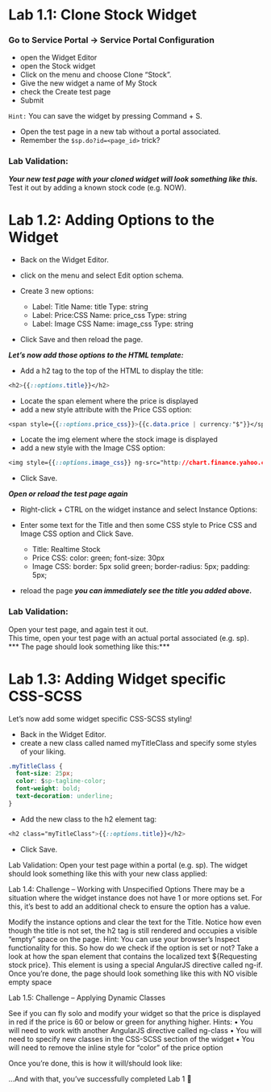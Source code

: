 # Lab 1.1: Clone Stock Widget
### Go to Service Portal -> Service Portal Configuration 
- open the Widget Editor
- open the Stock widget
- Click on the menu and choose Clone “Stock”. 
- Give the new widget a name of My Stock 
- check the Create test page 
- Submit

`Hint:` You can save the widget by pressing Command + S.

- Open the test page in a new tab without a portal associated. 
- Remember the `$sp.do?id=<page_id>` trick?

### Lab Validation:
***Your new test page with your cloned widget will look something like this.***  <br/> 
Test it out by adding a known stock code (e.g. NOW).

# Lab 1.2: Adding Options to the Widget

- Back on the Widget Editor.
- click on the menu and select Edit option schema.
- Create 3 new options:
  - Label: Title		  Name: title 		Type: string
  - Label: Price:CSS	Name: price_css	Type: string
  - Label: Image CSS	Name: image_css	Type: string

- Click Save and then reload the page.

***Let’s now add those options to the HTML template:***

- Add a h2 tag to the top of the HTML to display the title:
```CSS
<h2>{{::options.title}}</h2>
```
- Locate the span element where the price is displayed 
- add a new style attribute with the Price CSS option:
```CSS
<span style={{::options.price_css}}>{{c.data.price | currency:"$"}}</span>
```
- Locate the img element where the stock image is displayed
- add a new style with the Image CSS option:
```CSS
<img style={{::options.image_css}} ng-src="http://chart.finance.yahoo.com/z?s={{c.data.symbol}}&t=1d&z=l"/>
```
- Click Save.

***Open or reload the test page again***
- Right-click + CTRL on the widget instance and select Instance Options:

- Enter some text for the Title and then some CSS style to Price CSS and Image CSS option and Click Save.
  - Title:	 	Realtime Stock
  - Price CSS:	color: green;  font-size: 30px
  - Image CSS:	border: 5px solid green; border-radius: 5px; padding: 5px;

- reload the page 
***you can immediately see the title you added above.***

### Lab Validation:
Open your test page, and again test it out.<br/> 
This time, open your test page with an actual portal associated (e.g. sp). <br/>
*** The page should look something like this:***


# Lab 1.3: Adding Widget specific CSS-SCSS

Let’s now add some widget specific CSS-SCSS styling!

- Back in the Widget Editor.
- create a new class called named myTitleClass and specify some styles of your liking.
```CSS
.myTitleClass {
  font-size: 25px;
  color: $sp-tagline-color;
  font-weight: bold;
  text-decoration: underline;    
}
```
- Add the new class to the h2 element tag:
```CSS
<h2 class="myTitleClass">{{::options.title}}</h2>
```
- Click Save.


Lab Validation:
Open your test page within a portal (e.g. sp). The widget should look something like this with your new class applied:

Lab 1.4: Challenge – Working with Unspecified Options
There may be a situation where the widget instance does not have 1 or more options set.
For this, it’s best to add an additional check to ensure the option has a value.

Modify the instance options and clear the text for the Title. 
Notice how even though the title is not set, the h2 tag is still rendered and occupies a visible “empty” space on the page. 
Hint: You can use your browser’s Inspect functionality for this.
So how do we check if the option is set or not?
Take a look at how the span element that contains the localized text ${Requesting stock price}. 
This element is using a special AngularJS directive called ng-if. 
Once you’re done, the page should look something like this with NO visible empty space

Lab 1.5: Challenge – Applying Dynamic Classes

See if you can fly solo and modify your widget so that the price is 
displayed in red if the price is 60 or below or green for anything higher.
Hints:
•	You will need to work with another AngularJS directive called ng-class
•	You will need to specify new classes in the CSS-SCSS section of the widget
•	You will need to remove the inline style for “color” of the price option


Once you’re done, this is how it will/should look like: 


…And with that, you’ve successfully completed Lab 1 

